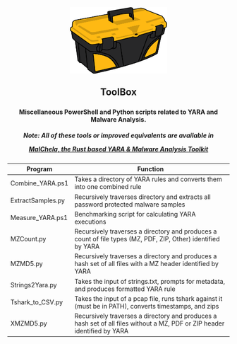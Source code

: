 <div align="center">
 <img style="padding:0;vertical-align:bottom;" height="150" width="220" src="images/toolbox.png"/>
 <p>
  <h2>
   ToolBox
  </h2>
  <h5>

  <div align="center">   
</h5>
<h4>
Miscellaneous PowerShell and Python scripts related to YARA and Malware Analysis.
</h4>

<h5>Note: All of these tools or improved equivalents are available in 
 
 [MalChela, the Rust based YARA & Malware Analysis Toolkit](https://github.com/dwmetz/MalChela)
 
</h5>
<p>
<div align="left">

| Program             | Function |
|---------------------|----------|
| Combine_YARA.ps1    | Takes a directory of YARA rules and converts them into one combined rule |
| ExtractSamples.py   | Recursively traverses directory and extracts all password protected malware samples |
| Measure_YARA.ps1    | Benchmarking script for calculating YARA executions |
| MZCount.py          | Recursively traverses a directory and produces a count of file types (MZ, PDF, ZIP, Other) identified by YARA |
| MZMD5.py            | Recursively traverses a directory and produces a hash set of all files with a MZ header identified by YARA |
| Strings2Yara.py     | Takes the input of strings.txt, prompts for metadata, and produces formatted YARA rule |
| Tshark_to_CSV.py    | Takes the input of a pcap file, runs tshark against it (must be in PATH), converts timestamps, and zips |
| XMZMD5.py           | Recursively traverses a directory and produces a hash set of all files without a MZ, PDF or ZIP header identified by YARA |







